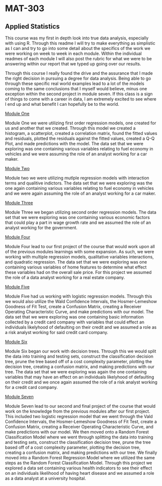 # MAT-303
## Applied Statistics

This course was my first in depth look into true data analysis, especially with using R. Through this readme I will try to make everything as simplistic as I can and try to go into some detail about the specifics of the work we were working on week to week in each module. Within the individual readmes of each module I will also post the rubric for what we were to be answering within our report that we typed up going over our results.

Through this course I really found the drive and the assurance that I made the right decision in pursuing a degree for data analysis. Being able to go through these specific real world examples lead to a lot of the models coming to the same conclusions that I myself would believe, minus one exception within the second project in module seven. If this class is a sign of things to come with a career in data, I am extremely excited to see where I end up and what benefit I can hopefully be to the world.

[Module One](https://github.com/Jfarquhar33/MAT-303/tree/Module-One)

Module One we were utilizing first order regression models, one created for us and another that we created. Through this model we created a histogram, a scatterplot, created a correlation matrix, found the fitted values and residuals, plotted the residuals against the fitted values, created a Q-Q Plot, and made predictions with the model. The data set that we were exploring was one containing various variables relating to fuel economy in vehicles and we were assuming the role of an analyst working for a car maker.

[Module Two](https://github.com/Jfarquhar33/MAT-303/tree/Module-Two)

Module two we were utilizing mutlple regression models with interaction terms and qualitive indictors. The data set that we were exploring was the one again containing various variables relating to fuel economy in vehicles and we were again assuming the role of an analyst working for a car maker.

[Module Three](https://github.com/Jfarquhar33/MAT-303/tree/Module-three)

Module Three we began utilizing second order regression models. The data set that we were exploring was one containing various economic factors that could play a part in wage growth rate and we assumed the role of an analyst working for the government.

[Module Four](https://github.com/Jfarquhar33/MAT-303/tree/Module-Four)

Module Four lead to our first project of the course that would work upon all of the previous modules learnings with some expansion. As such, we were working with multiple regression models, qualitative variables interactions, and quadratic regression. The data set that we were exploring was one containing various variables of home features to determine what effect these variables had on the overall sale price. For this project we assumed the role of a data analyst working for a real estate company.

[Module Five](https://github.com/Jfarquhar33/MAT-303/tree/Module-Five)

Module Five had us working with logistic regression models. Through this we would also utilize the Wald Confidence Intervals, the Hosmer-Lemeshow Goodness of Fit Test, create a Confusion Matrix, creating a Receiver Operating Characteristic Curve, and make predictions with our model. The data set that we were exploring was one containing basic information collected by a credit card company with variables that could effect an individuals likelyhood of defaulting on their credit and we assumed a role as a risk analyst working for said credit card company.

[Module Six](https://github.com/Jfarquhar33/MAT-303/tree/Module-Six)

Module Six began our work with decision trees. Through this we would split the data into training and testing sets, construct the classification decision tree, prune the tree based off of a cost complexity parameter, plotting the decision tree, creating a confusion matrix, and making predictions with our tree. The data set that we were exploring was again the one containing variables that may have an effect on an individuals likelyhood of defaulting on their credit and we once again assumed the role of a risk analyst working for a credit card company.

[Module Seven](https://github.com/Jfarquhar33/MAT-303/tree/Module-Seven)

Module Seven lead to our second and final project of the course that would work on the knowledge from the previous modules after our first project. This included two logistic regression model that we went through the Vald Confidence Intervals, the Hosmer-Lemeshow Goodness of Fit Test, create a Confusion Matrix, creating a Receiver Operating Characteristic Curve, and make predictions with our model. We then moved onto a Random Forest Classification Model where we went through splitting the data into training and testing sets, construct the classification decision tree, prune the tree based off of a cost complexity parameter, plotting the decision tree, creating a confusion matrix, and making predictions with our tree. We finally moved into a Random Forest Regression Model where we utilized the same steps as the Random Forest Classification Model. Through this project we explored a data set containing various health indicators to see their effect on an individuals likelihood of having heart disease and we assumed a role as a data analyst at a university hospital.

